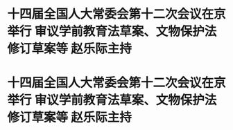 # 十四届全国人大常委会第十二次会议在京举行 审议学前教育法草案、文物保护法修订草案等 赵乐际主持

# 十四届全国人大常委会第十二次会议在京举行 审议学前教育法草案、文物保护法修订草案等 赵乐际主持

